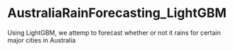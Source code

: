 # AustraliaRainForecasting_LightGBM
Using LightGBM, we attemp to forecast whether or not it rains for certain major cities in Australia
